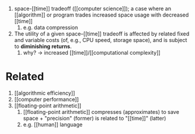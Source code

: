 1. space-[[time]] tradeoff ([[computer science]]); a case where an [[algorithm]] or program trades increased space usage with decreased [[time]]
	1. e.g. data compression
2. The utility of a given space–[[time]] tradeoff is affected by related fixed and variable costs (of, e.g., CPU speed, storage space), and is subject to **diminishing returns**.
	1. why? → increased [[time]]/[[computational complexity]]

# Related
1. [[algorithmic efficiency]]
2. [[computer performance]]
3. [[floating-point arithmetic]]
	1. [[floating-point arithmetic]] compresses (approximates) to save space + "precision" (former) is related to "[[time]]" (latter)
	2. e.g. [[human]] language